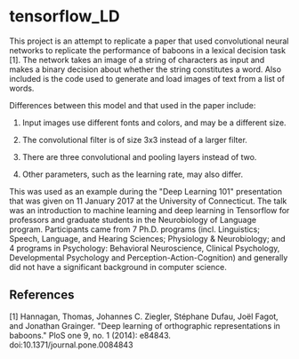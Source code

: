 # tensorflow_LD

This project is an attempt to replicate a paper that used convolutional neural networks to replicate the performance of baboons in a lexical decision task [1]. The network takes an image of a string of characters as input and makes a binary decision about whether the string constitutes a word. Also included is the code used to generate and load images of text from a list of words.

Differences between this model and that used in the paper include:

1. Input images use different fonts and colors, and may be a different size.

2. The convolutional filter is of size 3x3 instead of a larger filter.

3. There are three convolutional and pooling layers instead of two.

4. Other parameters, such as the learning rate, may also differ.

This was used as an example during the "Deep Learning 101" presentation that was given on 11 January 2017 at the University of Connecticut. The talk was an introduction to machine learning and deep learning in Tensorflow for professors and graduate students in the Neurobiology of Language program. Participants came from 7 Ph.D. programs (incl. Linguistics; Speech, Language, and Hearing Sciences; Physiology & Neurobiology; and 4 programs in Psychology: Behavioral Neuroscience, Clinical Psychology, Developmental Psychology and Perception-Action-Cognition) and generally did not have a significant background in computer science.

## References
[1] Hannagan, Thomas, Johannes C. Ziegler, Stéphane Dufau, Joël Fagot, and Jonathan Grainger. "Deep learning of orthographic representations in baboons." PloS one 9, no. 1 (2014): e84843. doi:10.1371/journal.pone.0084843
